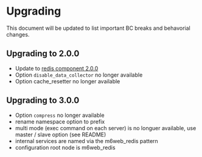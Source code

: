 # Upgrading

This document will be updated to list important BC breaks and behavorial changes.

## Upgrading to 2.0.0

 - Update to [redis component 2.0.0](https://github.com/M6Web/Redis)
 - Option `disable_data_collector` no longer available
 - Option cache_resetter no longer available
 
## Upgrading to 3.0.0

 - Option `compress` no longer available
 - rename namespace option to prefix
 - multi mode (exec command on each server) is no longuer available, use master / slave option (see README)
 - internal services are named via the m6web_redis pattern
 - configuration root node is m6web_redis